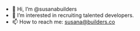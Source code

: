 - 👋 Hi, I’m @susanabuilders
- 👀 I’m interested in recruiting talented developers.
- 📫 How to reach me: susana@builders.co

<!---
susanabuilders/susanabuilders is a ✨ special ✨ repository because its `README.md` (this file) appears on your GitHub profile.
You can click the Preview link to take a look at your changes.
--->
